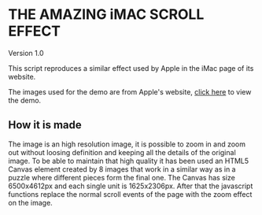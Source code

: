 # THE AMAZING iMAC SCROLL EFFECT

Version 1.0

This script reproduces a similar effect used by Apple in the iMac page of its website.

The images used for the demo are from Apple's website, [click here](http://en.geberele.com/show-cases/imac-scroll/index.html) to view the demo.

## How it is made
The image is an high resolution image, it is possible to zoom in and zoom out without loosing definition and keeping all the details of the original image.
To be able to maintain that high quality it has been used an HTML5 Canvas element created by 8 images that work in a similar way as in a puzzle where different pieces form the final one.
The Canvas has size 6500x4612px and each single unit is 1625x2306px.
After that the javascript functions replace the normal scroll events of the page with the zoom effect on the image.
